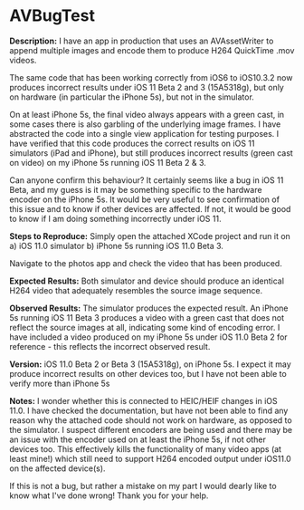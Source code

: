 # AVBugTest

**Description:**
I have an app in production that uses an AVAssetWriter to append multiple images and encode them to produce H264 QuickTime .mov videos.

The same code that has been working correctly from iOS6 to iOS10.3.2 now produces incorrect results under iOS 11 Beta 2 and 3 (15A5318g), but only on hardware (in particular the iPhone 5s), but not in the simulator. 

On at least iPhone 5s, the final video always appears with a green cast, in some cases there is also garbling of the underlying image frames. I have abstracted the code into a single view application for testing purposes. I have verified that this code produces the correct results on iOS 11 simulators (iPad and iPhone), but still produces incorrect results (green cast on video) on my iPhone 5s running iOS 11 Beta 2 & 3.

Can anyone confirm this behaviour?  It certainly seems like a bug in iOS 11 Beta, and my guess is it may be something specific to the hardware encoder on the iPhone 5s.  It would be very useful to see confirmation of this issue and to know if other devices are affected. If not, it would be good to know if I am doing something incorrectly under iOS 11.

**Steps to Reproduce:**
Simply open the attached XCode project and run it on 
a) iOS 11.0 simulator
b) iPhone 5s running iOS 11.0 Beta 3.

Navigate to the photos app and check the video that has been produced.

**Expected Results:** 
Both simulator and device should produce an identical H264 video that adequately resembles the source image sequence. 

**Observed Results:**
The simulator produces the expected result. An iPhone 5s running iOS 11 Beta 3 produces a video with a green cast that does not reflect the source images at all, indicating some kind of encoding error. I have included a video produced on my iPhone 5s under iOS 11.0 Beta 2 for reference - this reflects the incorrect observed result.

**Version:**
iOS 11.0 Beta 2  or Beta 3 (15A5318g), on iPhone 5s.
I expect it may produce incorrect results on other devices too, but I have not been able to verify more than iPhone 5s

**Notes:** 
I wonder whether this is connected to HEIC/HEIF changes in iOS 11.0. I have checked the documentation, but have not been able to find any reason why the attached code should not work on hardware, as opposed to the simulator. I suspect different encoders are being used and there may be an issue with the encoder used on at least the iPhone 5s, if not other devices too. This effectively kills the functionality of many video apps (at least mine!) which still need to support H264 encoded output under iOS11.0 on the affected device(s).

If this is not a bug, but rather a mistake on my part I would dearly like to know what I've done wrong! Thank you for your help. 
